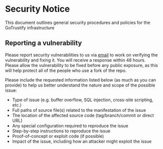 # Security Notice

This document outlines general security procedures and policies for the GoTrustify infrastructure

## Reporting a vulnerability

Please report security vulnerabilities to us via [email](mailto:htmlhint@gmail.com) to work on verifying the vulnerability and fixing it. You will receive a response within 48 hours.
Please allow the vulnerability to be fixed before any public exposure, as this will help protect all of the people who use a fork of the repo.

Please include the requested information listed below (as much as you can provide) to help us better understand the nature and scope of the possible issue:

- Type of issue (e.g. buffer overflow, SQL injection, cross-site scripting, etc.)
- Full paths of source file(s) related to the manifestation of the issue
- The location of the affected source code (tag/branch/commit or direct URL)
- Any special configuration required to reproduce the issue
- Step-by-step instructions to reproduce the issue
- Proof-of-concept or exploit code (if possible)
- Impact of the issue, including how an attacker might exploit the issue
